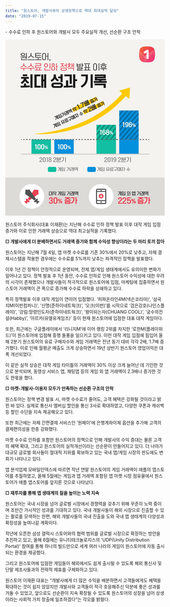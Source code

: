 ```yaml
---
title: "원스토어, 개발사와의 상생정책으로 역대 최대실적 달성"
date: "2019-07-15"
---
```


\- 수수료 인하 후 원스토어와 개발사 모두 주요실적 개선, 선순환 구조 안착

![](images/image1-5.jpg)

원스토어 주식회사(대표 이재환)는 지난해 수수료 인하 정책 발표 이후 대작 게임 입점 증가와 이로 인한 거래액 상승으로 역대 최고실적을 기록했다.

**□ 개발사에게 더 분배하면서도 거래액 증가와 함께 수익성 향상이라는 두 마리 토끼 잡아**

원스토어는 지난해 7월 4일, 앱 마켓 수수료를 기존 30%에서 20%로 낮추고, 자체 결제시스템을 적용한 경우에는 수수료를 5%까지 낮추는 파격적인 정책을 발표했다.

이후 1년 간 정책이 안정적으로 운영되며, 전체 앱/게임 생태계에서도 유의미한 변화가 일어나고 있다. 정책 발표 후 1년 동안, 수수료 인하로 인해 원스토어 수익성에 대한 우려의 시각이 존재했으나 개발사들이 적극적으로 원스토어에 입점, 마케팅에 집중하면서 원스토어 거래액이 큰 폭으로 증가해 수수료 하락을 상쇄하고 있다.

특히 정책발표 이후 대작 게임이 연이어 입점했다. ‘피파온라인4M(넥슨코리아)’, ‘삼국지M(이펀컴퍼니)’, ‘신명(준하이네트웍크)’, ‘오크(이펀)’를 시작으로 ‘검은강호(나인스플레이)’, ‘강림:망령인도자(준하이네트웍크)’, ‘왕이되는자(CHUANG COOL)’, ‘궁수의전설(Habby)’, ‘아르카(유엘유게임즈)’ 등이 현재 원스토어에 입점한 대표 대작 게임이다.

또한, 최근에는 구글플레이에서 ‘리니지M’에 이어 랭킹 2위를 차지한 ‘로한M(플레이위드)’이 원스토어에 입점해 흥행 돌풍을 일으키고 있다. 이런 대작 게임 입점에 힘입어 올해 2분기 원스토어의 유료 구매자수와 게임 거래액은 전년 동기 대비 각각 2배, 1.7배 증가했다. 이로 인해 월평균 매출도 크게 상승하면서 19년 상반기 원스토어 영업이익은 대폭 개선되었다.

이 같은 실적 상승은 대작 게임 타이틀의 거래액이 30% 이상 크게 늘어난 데 기인한 것으로 분석되며, 동영상 서비스 앱, 채팅앱 등의 게임 외 앱 거래액이 2.3배나 증가한 것도 한몫을 했다.

**□ 마켓-개발사-이용자 모두가 만족하는 선순환 구조의 안착**

원스토어는 정책 변경 발표 시, 마켓 수수료가 줄어도, 고객 혜택은 강화될 것이라고 밝힌 바 있다. 실제로 통신사 멤버십 할인을 통신 3사로 확대하였고, 다양한 쿠폰과 캐쉬백 등 할인 수단을 지속 제공해오고 있다.

또한 최근에는 자체 간편결제 서비스인 ‘원페이’에 은행계좌이체 옵션을 추가해 고객의 결제편의성을 한층 강화했다.

마켓 수수료 인하를 포함한 원스토어의 정책으로 인해 개발사의 수익 증대는 물론 고객의 혜택 확대, 그리고 원스토어의 실적개선이라는 선순환이 만들어지고 있다. 더 나아가 대규모 글로벌 회사들이 절대적 지위를 확보하고 있는 국내 앱/게임 시장의 판도에도 변화가 나타나고 있다.

앱 분석업체 모바일인덱스에 따르면 작년 연말 원스토어의 게임 거래액이 애플의 앱스토어를 추월하였고, 올해 5월에는 게임과 앱 거래액 포함된 앱 마켓 시장 점유율에서 원스토어가 애플 앱스토어를 앞지른 것으로 나타났다.

**□ 재투자를 통해 앱 생태계의 질을 높이는 노력 지속**

원스토어는 국내 시장을 넘어 글로벌 시장에서 경쟁력을 갖추기 위해 꾸준히 노력 중이며 조만간 가시적인 성과를 기대하고 있다. 국내 개발사들이 해외 시장으로 진출할 수 있는 활로를 모색하는 한편, 해외 개발사들의 국내 진출을 도와 국내 앱 생태계의 다양성과 확장성을 높여나갈 계획이다.

작년에 오픈한 삼성 갤럭시 스토어와의 협력 범위를 글로벌 시장으로 확장하는 방안을 추진하고 있고, 올해 6월에는 유니티테크놀로지스의 'UDP(Unity Distribution Portal)' 참여를 통해 하나의 빌드만으로 세계 여러 나라의 게임이 원스토어에 자동 출시되는 환경을 제공했다.

그리고 원스토어에 입점한 게임들이 해외에서도 쉽게 출시될 수 있도록 해외 통신사 및 단말 제조사들과의 전략적 제휴를 구체화하고 있다.

원스토어 이재환 대표는 “개발사에게 더 많은 수익을 배분하면서 고객들에게도 혜택을 확대하는 것이 쉽지 않았지만 개발사와 고객들이 적극 호응해주신 덕분에 좋은 성과를 거둘 수 있었고, 앞으로도 선순환이 지속 확장될 수 있도록 원스토어의 성장을 넘어 상생이라는 사회적 가치 창출에 일조하겠다”는 각오를 밝혔다.
